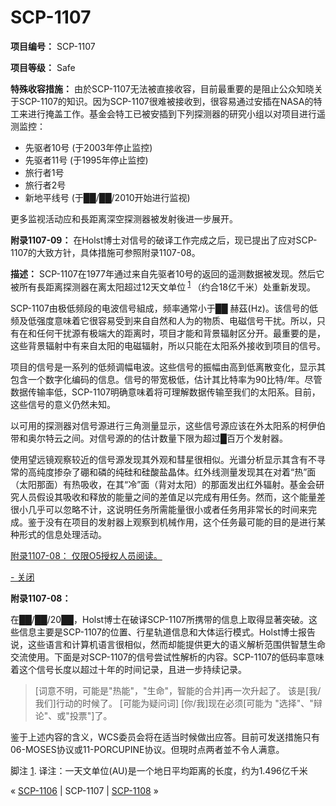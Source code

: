 # SCP-1107
                        


**项目编号：** SCP-1107

**项目等级：** Safe

**特殊收容措施：** 由於SCP-1107无法被直接收容，目前最重要的是阻止公众知晓关于SCP-1107的知识。因为SCP-1107很难被接收到，很容易通过安插在NASA的特工来进行掩盖工作。基金会特工已被安插到下列探测器的研究小组以对项目进行遥测监控：

- 先驱者10号 (于2003年停止监控)
- 先驱者11号 (于1995年停止监控)
- 旅行者1号
- 旅行者2号
- 新地平线号 (于██/██/2010开始进行监视)

更多监视活动应和長距离深空探测器被发射後进一步展开。

**附录1107-09：** 在Holst博士对信号的破译工作完成之后，现已提出了应对SCP-1107的大致方针，具体措施可参照附录1107-08。

**描述：** SCP-1107在1977年通过来自先驱者10号的返回的遥测数据被发现。然后它被所有長距离探测器在离太阳超过12天文单位<sup class='footnoteref'>
 <a shape='rect' class='footnoteref' id='footnoteref-1' href='javascript:;' onclick='WIKIDOT.page.utils.scrollToReference(&apos;footnote-1&apos;)'>1</a>
</sup>（约合18亿千米）处重新发现。

SCP-1107由极低频段的电波信号組成，频率通常小于██ 赫茲(Hz)。该信号的低频及低强度意味着它很容易受到来自自然和人为的物质、电磁信号干扰。所以，只有在和任何干扰源有极端大的距离时，项目才能和背景辐射区分开。最重要的是，这些背景辐射中有来自太阳的电磁辐射，所以只能在太阳系外接收到项目的信号。

项目的信号是一系列的低频调幅电波。这些信号的振幅由高到低离散变化，显示其包含一个数字化编码的信息。信号的带宽极低，估计其比特率为90比特/年。尽管数据传输率低，SCP-1107明确意味着将可理解数据传输至我们的太阳系。目前，这些信号的意义仍然未知。

以可用的探测器对信号源进行三角测量显示，这些信号源应该在外太阳系的柯伊伯带和奥尔特云之间。对信号源的的估计数量下限为超过█百万个发射器。

使用望远镜观察较近的信号源发现其外观和彗星很相似。光谱分析显示其含有不寻常的高纯度掺杂了硼和磷的纯硅和硅酸盐晶体。红外线测量发现其在对着“热”面（太阳那面）有热吸收，在其“冷”面（背对太阳）的那面发出红外辐射。基金会研究人员假设其吸收和释放的能量之间的差值足以完成有用任务。然而，这个能量差很小几乎可以忽略不计，这说明任务所需能量很小或者任务用非常长的时间来完成。鉴于没有在项目的发射器上观察到机械作用，这个任务最可能的目的是进行某种形式的信息处理活动。


<a shape='rect' class='collapsible-block-link' href='javascript:;'>&#38468;&#24405;1107-08&#65306;&#160;&#20165;&#38480;O5&#25480;&#26435;&#20154;&#21592;&#38405;&#35835;&#12290;</a>

<a shape='rect' class='collapsible-block-link' href='javascript:;'>-&#160;&#20851;&#38381;</a>

**附录1107-08：** 

在██/██/20██，Holst博士在破译SCP-1107所携带的信息上取得显著突破。这些信息主要是SCP-1107的位置、行星轨道信息和大体运行模式。Holst博士报告说，这些语言和计算机语言很相似，然而却能提供更大的语义解析范围供智慧生命交流使用。下面是对SCP-1107的信号尝试性解析的内容。SCP-1107的低码率意味着这个信号长度以超过十年的时间记录，且进一步持续记录。


> [词意不明，可能是"热能"，"生命"，智能的合并]再一次升起了。
该是[我/我们]行动的时候了。 [可能为疑问词]
[你/我]现在必须[可能为 "选择"、"辩论"、或"投票"]了。
> 

鉴于上述内容的含义，WCS委员会将在适当时候做出应答。目前可发送措施只有06-MOSES协议或11-PORCUPINE协议。但現时点两者並不令人满意。





脚注
<a shape='rect' href='javascript:;' onclick='WIKIDOT.page.utils.scrollToReference(&apos;footnoteref-1&apos;)'>1</a>. 译注：一天文单位(AU)是一个地日平均距离的长度，约为1.496亿千米



« [SCP-1106](/scp-1106) | SCP-1107 | [SCP-1108](/scp-1108) »





                    